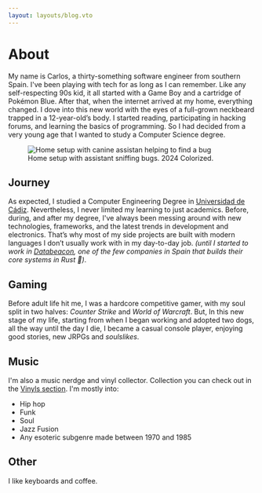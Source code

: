 ```yaml
---
layout: layouts/blog.vto
---
```


# About

My name is Carlos, a thirty-something software engineer from southern Spain. I've been playing with tech for as long as I can remember. Like any self-respecting 90s kid, it all started with a Game Boy and a cartridge of Pokémon Blue. After that, when the internet arrived at my home, everything changed. I dove into this new world with the eyes of a full-grown neckbeard trapped in a 12-year-old’s body. I started reading, participating in hacking forums, and learning the basics of programming. So I had decided from a very young age that I wanted to study a Computer Science degree.

<figure class="ml-4 float-right">
  <img 
    src="/assets/img/assistant.webp" 
    alt="Home setup with canine assistan helping to find a bug" 
    class="max-w-sm h-auto rounded-full shadow-md"
  >
  <figcaption class="text-center text-gray-500 mt-2 italic text-sm font-display">
    Home setup with assistant sniffing bugs. 2024 Colorized.
  </figcaption>
</figure>

## Journey

As expected, I studied a Computer Engineering Degree in [Universidad de Cádiz](https://esingenieria.uca.es/). Nevertheless, I never limited my learning to just academics. Before, during, and after my degree, I've always been messing around with new technologies, frameworks, and the latest trends in development and electronics. That’s why most of my side projects are built with modern languages I don’t usually work with in my day-to-day job. _(until I started to work in [Databeacon](https://databeacon.aero), one of the few companies in Spain that builds their core systems in Rust 🦀)_.

## Gaming

Before adult life hit me, I was a hardcore competitive gamer, with my soul split in two halves: _Counter Strike_ and _World of Warcraft_. But, In this new stage of my life, starting from when I began working and adopted two dogs, all the way until the day I die, I became a casual console player, enjoying good stories, new JRPGs and _soulslikes_.

## Music

I'm also a music nerdge and vinyl collector. Collection you can check out in the [Vinyls section](/vinyl). I'm mostly into:

- Hip hop
- Funk
- Soul
- Jazz Fusion
- Any esoteric subgenre made between 1970 and 1985

## Other

I like keyboards and coffee.
